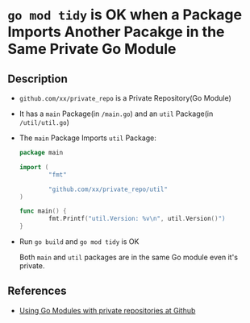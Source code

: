 # `go mod tidy` is OK when a Package Imports Another Pacakge in the Same Private Go Module

## Description
* `github.com/xx/private_repo` is a Private Repository(Go Module)
* It has a `main` Package(in `/main.go`) and an `util` Package(in `/util/util.go`)
* The `main` Package Imports `util` Package:

  ```go
  package main

  import (
          "fmt"

          "github.com/xx/private_repo/util"
  )

  func main() {
          fmt.Printf("util.Version: %v\n", util.Version()")
  }

  ```
* Run `go build` and `go mod tidy` is OK
  
  Both `main` and `util` packages are in the same Go module even it's private.

## References
* [Using Go Modules with private repositories at Github](https://curiousstuff.eu/post/using-go-modules-with-private-repositories-at-github/)
